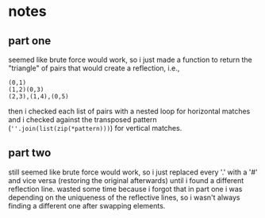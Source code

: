 # notes

## part one

seemed like brute force would work, so i just made a function
to return the "triangle" of pairs that would create a reflection, i.e.,

```
(0,1)
(1,2)(0,3)
(2,3),(1,4),(0,5)
```

then i checked each list of pairs with a nested loop for horizontal matches
and i checked against the transposed pattern (```''.join(list(zip(*pattern)))```)
for vertical matches.

## part two

still seemed like brute force would work, so i just replaced every '.' with a '#'
and vice versa (restoring the original afterwards) until i found a different
reflection line. wasted some time because i forgot that in part one
i was depending on the uniqueness of the reflective lines, so i wasn't always
finding a different one after swapping elements.
